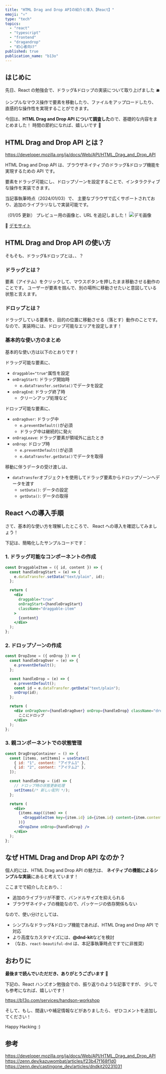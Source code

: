 ```yaml
---
title: "HTML Drag and Drop APIの紹介と導入【React】"
emoji: "⚛️"
type: "tech"
topics:
  - "react"
  - "typescript"
  - "frontend"
  - "dragandrop"
  - "初心者向け"
published: true
publication_name: "b13o"
---
```


## はじめに

先日、React の勉強会で、ドラッグ&ドロップの実装について取り上げました 🫐

シンプルなマウス操作で要素を移動したり、ファイルをアップロードしたり、
直感的な操作性を実現することができます。

今回は、**HTML Drag and Drop API について調査した**ので、基礎的な内容をまとめました！
時間の節約になれば、嬉しいです 🙌

## HTML Drag and Drop API とは？

https://developer.mozilla.org/ja/docs/Web/API/HTML_Drag_and_Drop_API

HTML Drag and Drop API は、ブラウザネイティブのドラッグ&ドロップ機能を実現するための API です。

要素をドラッグ可能にし、ドロップゾーンを設定することで、インタラクティブな操作を実装できます。

当記事執筆時点（2024/01/03）で、
主要なブラウザで広くサポートされており、追加のライブラリなしで実装可能です。

（01/05 更新）
プレビュー用の画像と、URL を追記しました！
![デモ画像](https://github.com/user-attachments/assets/93e1c5ff-245a-414e-90f0-b469c7a00161)

👀 [デモサイト](https://b13o.github.io/book-management-board/)

## HTML Drag and Drop API の使い方

そもそも、ドラッグ&ドロップとは、、？

### ドラッグとは？

要素（アイテム）をクリックして、マウスボタンを押したまま移動させる動作のことです。
ユーザーが要素を掴んで、別の場所に移動させたいと意図している状態と言えます。

### ドロップとは？

ドラッグしている要素を、目的の位置に移動させる（落とす）動作のことです。
なので、実装時には、ドロップ可能なエリアを設定します！

### 基本的な使い方のまとめ

基本的な使い方は以下のとおりです！

ドラッグ可能な要素に、

- `draggable="true"`属性を設定
- `onDragStart`: ドラッグ開始時
  - `e.dataTransfer.setData()`でデータを設定
- `onDragEnd`: ドラッグ終了時
  - クリーンアップ処理など

ドロップ可能な要素に、

- `onDragOver`: ドラッグ中
  - `e.preventDefault()`が必須
  - ドラッグ中は継続的に発火
- `onDragLeave`: ドラッグ要素が領域外に出たとき
- `onDrop`: ドロップ時
  - `e.preventDefault()`が必須
  - `e.dataTransfer.getData()`でデータを取得

移動に伴うデータの受け渡しは、

- `dataTransfer`オブジェクトを使用してドラッグ要素からドロップゾーンへデータを渡す
  - `setData()`: データの設定
  - `getData()`: データの取得

## React への導入手順

さて、基本的な使い方を理解したところで、
React への導入を確認してみましょう！

下記は、簡略化したサンプルコードです：

### 1. ドラッグ可能なコンポーネントの作成

```jsx
const DraggableItem = ({ id, content }) => {
  const handleDragStart = (e) => {
    e.dataTransfer.setData("text/plain", id);
  };

  return (
    <div
      draggable="true"
      onDragStart={handleDragStart}
      className="draggable-item"
    >
      {content}
    </div>
  );
};
```

### 2. ドロップゾーンの作成

```jsx
const DropZone = ({ onDrop }) => {
  const handleDragOver = (e) => {
    e.preventDefault();
  };

  const handleDrop = (e) => {
    e.preventDefault();
    const id = e.dataTransfer.getData("text/plain");
    onDrop(id);
  };

  return (
    <div onDragOver={handleDragOver} onDrop={handleDrop} className="drop-zone">
      ここにドロップ
    </div>
  );
};
```

### 3. 親コンポーネントでの状態管理

```jsx
const DragDropContainer = () => {
  const [items, setItems] = useState([
    { id: "1", content: "アイテム1" },
    { id: "2", content: "アイテム2" },
  ]);

  const handleDrop = (id) => {
    // ドロップ時の状態更新処理
    setItems(/* 新しい配列 */);
  };

  return (
    <div>
      {items.map((item) => (
        <DraggableItem key={item.id} id={item.id} content={item.content} />
      ))}
      <DropZone onDrop={handleDrop} />
    </div>
  );
};
```

## なぜ HTML Drag and Drop API なのか？

個人的には、HTML Drag and Drop API の魅力は、
**ネイティブの機能によるシンプルな実装**にあると考えています！

ここまでで紹介したとおり、：

- 追加のライブラリが不要で、バンドルサイズを抑えられる
- ブラウザネイティブの機能なので、パッケージの依存関係もない

なので、使い分けとしては、

- シンプルなドラッグ&ドロップ機能であれば、HTML Drag and Drop API で対応
- より高度なカスタマイズには、**@dnd-kit**などを検討
- （なお、`react-beautiful-dnd` は、本記事執筆時点ですでに非推奨）

## おわりに

**最後まで読んでいただだき、ありがとうございます** 🥳

下記の、React ハンズオン勉強会での、振り返りのような記事ですが、
少しでも参考になれば、嬉しいです！

https://b13o.com/services/handson-workshop

そして、もし、間違いや補足情報などがありましたら、
ぜひコメントを追加してください！

Happy Hacking :)

## 参考

https://developer.mozilla.org/ja/docs/Web/API/HTML_Drag_and_Drop_API
https://zenn.dev/kazuwombat/articles/f23b47f168f1d0
https://zenn.dev/castingone_dev/articles/dndkit20231031
